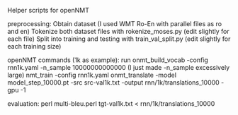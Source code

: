 Helper scripts for openNMT

preprocessing:
Obtain dataset (I used WMT Ro-En with parallel files as ro and en)
Tokenize both dataset files with rokenize_moses.py (edit slightly for each file)
Split into training and testing with train_val_split.py (edit slightly for each training size)

openNMT commands (1k as example):
run onmt_build_vocab -config rnn1k.yaml -n_sample 10000000000000 (I just made -n_sample excessively large)
nmt_train -config rnn1k.yaml
onmt_translate -model model_step_10000.pt -src src-val1k.txt -output rnn/1k/translations_10000 -gpu -1

evaluation:
perl multi-bleu.perl tgt-val1k.txt < rnn/1k/translations_10000
